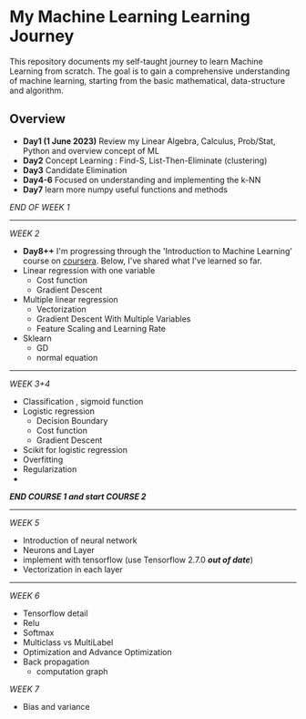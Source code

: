 # My Machine Learning Learning Journey

This repository documents my self-taught journey to learn Machine Learning from scratch. The goal is to gain a comprehensive understanding of machine learning, starting from the basic mathematical, data-structure and algorithm.

## Overview

- **Day1 (1 June 2023)** Review my Linear Algebra, Calculus, Prob/Stat, Python and overview concept of ML
- **Day2** Concept Learning : Find-S, List-Then-Eliminate (clustering)
- **Day3** Candidate Elimination
- **Day4-6** Focused on understanding and implementing the k-NN
- **Day7** learn more numpy useful functions and methods
 
_END OF WEEK 1_

---

_WEEK 2_
- **Day8++**  I'm progressing through the 'Introduction to Machine Learning' course on [coursera](https://www.coursera.org/specializations/machine-learning-introduction). Below, I've shared what I've learned so far.
- Linear regression with one variable
  - Cost function
  - Gradient Descent
- Multiple linear regression
  - Vectorization
  - Gradient Descent With Multiple Variables
  - Feature Scaling and Learning Rate
- Sklearn
  - GD
  - normal equation

---

_WEEK 3+4_
- Classification , sigmoid function
- Logistic regression
  - Decision Boundary
  - Cost function
  - Gradient Descent
- Scikit for logistic regression
- Overfitting
- Regularization
- 
_**END COURSE 1 and start COURSE 2**_
  
---

_WEEK 5_
- Introduction of neural network
- Neurons and Layer
- implement with tensorflow (use Tensorflow 2.7.0 _**out of date**_)
- Vectorization in each layer

---

_WEEK 6_
- Tensorflow detail
- Relu
- Softmax
- Multiclass vs MultiLabel
- Optimization and Advance Optimization
- Back propagation
  - computation graph

 _WEEK 7_
 - Bias and variance
